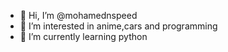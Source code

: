 - 👋 Hi, I’m @mohamednspeed
- 👀 I’m interested in anime,cars and programming
- 🌱 I’m currently learning python


<!---
mohamednspeed/mohamednspeed is a ✨ special ✨ repository because its `README.md` (this file) appears on your GitHub profile.
You can click the Preview link to take a look at your changes.
--->
